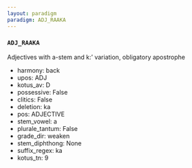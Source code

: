 ```yaml
---
layout: paradigm
paradigm: ADJ_RAAKA
---
```

### ` ADJ_RAAKA `

Adjectives with a-stem and k:’ variation, obligatory apostrophe
* harmony: back
* upos: ADJ
* kotus_av: D
* possessive: False
* clitics: False
* deletion: ka
* pos: ADJECTIVE
* stem_vowel: a
* plurale_tantum: False
* grade_dir: weaken
* stem_diphthong: None
* suffix_regex: ka
* kotus_tn: 9
